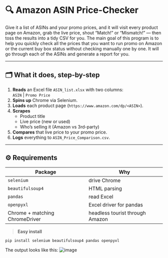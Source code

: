 # 🔍 Amazon ASIN Price-Checker

Give it a list of ASINs and your promo prices, and it will visit every product page on Amazon, grab the live price, shout “Match!” or “Mismatch!” — then toss the results into a tidy CSV for you.
The main goal of this program is to help you quickly check all the prices that you want to run promo on Amazon or the current buy box status without checking manually one by one. It will go through each of the ASINs and generate a report for you.

---

## 🗂️  What it does, step-by-step

1. **Reads** an Excel file `ASIN_list.xlsx` with two columns:  
   `ASIN` | `Promo Price`
2. **Spins up** Chrome via Selenium.
3. **Loads** each product page (`https://www.amazon.com/dp/<ASIN>`).
4. **Scrapes**  
   * Product title  
   * Live price (new or used)  
   * Who’s selling it (Amazon vs 3rd-party)
5. **Compares** that live price to your promo price.
6. **Logs** everything to `ASIN_Price_Comparison.csv`.

---

## ⚙️  Requirements

| Package | Why |
|---------|-----|
| `selenium` | drive Chrome |
| `beautifulsoup4` | HTML parsing |
| `pandas` | read Excel |
| `openpyxl` | Excel driver for pandas |
| Chrome + matching ChromeDriver | headless tourist through Amazon |

> **Easy install**

```bash
pip install selenium beautifulsoup4 pandas openpyxl
```

The output looks like this:
![image](https://github.com/user-attachments/assets/49fd32a1-1b03-4c4a-ad1c-bb3095d77af0)

